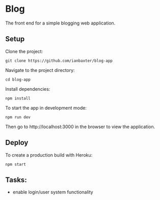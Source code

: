 # Blog

The front end for a simple blogging web application.

## Setup

Clone the project: 
```
git clone https://github.com/ianbaxter/blog-app
```

Navigate to the project directory:
```
cd blog-app
```

Install dependencies:
```
npm install
```

To start the app in development mode:
```
npm run dev
```

Then go to http://localhost:3000 in the browser to view the application.

## Deploy

To create a production build with Heroku:
```
npm start
```

## Tasks:

  - enable login/user system functionality
